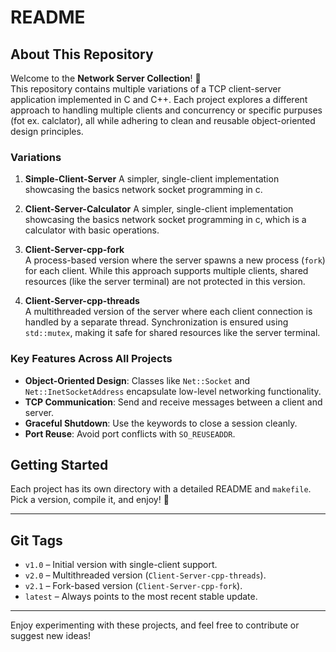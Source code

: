 # README

## About This Repository
Welcome to the **Network Server Collection**! 🎉  
This repository contains multiple variations of a TCP client-server application implemented in C and C++. Each project explores a different approach to handling multiple clients and concurrency or specific purpuses (fot ex. calclator), all while adhering to clean and reusable object-oriented design principles.

### Variations

1. **Simple-Client-Server** 
   A simpler, single-client implementation showcasing the basics network socket programming in c.

2. **Client-Server-Calculator** 
   A simpler, single-client implementation showcasing the basics network socket programming in c, which is a calculator with basic operations.
   
3. **Client-Server-cpp-fork**  
   A process-based version where the server spawns a new process (`fork`) for each client. While this approach supports multiple clients, shared resources (like the server terminal) are not protected in this version.

4. **Client-Server-cpp-threads**  
   A multithreaded version of the server where each client connection is handled by a separate thread. Synchronization is ensured using `std::mutex`, making it safe for shared resources like the server terminal.


### Key Features Across All Projects
- **Object-Oriented Design**: Classes like `Net::Socket` and `Net::InetSocketAddress` encapsulate low-level networking functionality.  
- **TCP Communication**: Send and receive messages between a client and server.  
- **Graceful Shutdown**: Use the keywords to close a session cleanly.  
- **Port Reuse**: Avoid port conflicts with `SO_REUSEADDR`.  

## Getting Started
Each project has its own directory with a detailed README and `makefile`. Pick a version, compile it, and enjoy! 🚀  

---

## Git Tags
- `v1.0` – Initial version with single-client support.
- `v2.0` – Multithreaded version (`Client-Server-cpp-threads`).
- `v2.1` – Fork-based version (`Client-Server-cpp-fork`).  
- `latest` – Always points to the most recent stable update.

---

Enjoy experimenting with these projects, and feel free to contribute or suggest new ideas!
